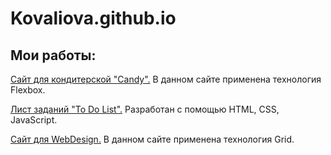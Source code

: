 <h1> Kovaliova.github.io</h1>
  <h2>Мои работы:</h2>
  <p><a href="https://kovaliova.github.io/Candy/index.html" target="_blank">Сайт для кондитерской "Candy".</a> В данном сайте применена технология Flexbox.</p>
  <p><a href="https://kovaliova.github.io/To%20Do%20List/index.html" target="_blank">Лист заданий "To Do List".</a> Разработан с помощью HTML, CSS, JavaScript.</p>
  <p><a href="https://kovaliova.github.io/grid_webdesign/index.html" target="_blank">Сайт для WebDesign.</a> В данном сайте применена технология Grid.</p>
